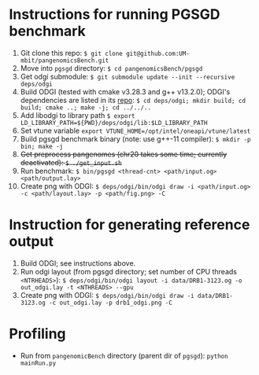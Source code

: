 # Instructions for running PGSGD benchmark

1. Git clone this repo: `$ git clone git@github.com:UM-mbit/pangenomicsBench.git`
2. Move into `pgsgd` directory: `$ cd pangenomicsBench/pgsgd`
3. Get odgi submodule: `$ git submodule update --init --recursive deps/odgi`
4. Build ODGI (tested with cmake v3.28.3 and g++ v13.2.0); ODGI's dependencies are listed in its [repo](https://github.com/pangenome/odgi?tab=readme-ov-file#building-from-source): `$ cd deps/odgi; mkdir build; cd build; cmake ..; make -j; cd ../../..`
5. Add libodgi to library path `$ export LD_LIBRARY_PATH=${PWD}/deps/odgi/lib:$LD_LIBRARY_PATH`
5. Set vtune variable `export VTUNE_HOME=/opt/intel/oneapi/vtune/latest`
6. Build pgsgd benchmark binary (note: use g++-11 compiler): `$ mkdir -p bin; make -j`
7. ~~Get preprocess pangenomes (chr20 takes some time; currently deactivated): `$ ./get_input.sh`~~
8. Run benchmark: `$ bin/pgsgd <thread-cnt> <path/input.og> <path/output.lay>`
9. Create png with ODGI: `$ deps/odgi/bin/odgi draw -i <path/input.og> -c <path/layout.lay> -p <path/fig.png> -C`


# Instruction for generating reference output

1. Build ODGI; see instructions above.
2. Run odgi layout (from pgsgd directory; set number of CPU threads `<NTRHEADS>`): `$ deps/odgi/bin/odgi layout -i data/DRB1-3123.og -o out_odgi.lay -t <NTHREADS> --gpu`
9. Create png with ODGI: `$ deps/odgi/bin/odgi draw -i data/DRB1-3123.og -c out_odgi.lay -p drb1_odgi.png -C`


# Profiling

* Run from `pangenomicBench` directory (parent dir of `pgsgd`): `python mainRun.py`
